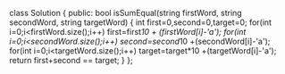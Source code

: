 class Solution {
public:
bool isSumEqual(string firstWord, string secondWord, string targetWord) {
int first=0,second=0,target=0;
for(int i=0;i<firstWord.size();i++)
first=first*10 + (firstWord[i]-'a');
for(int i=0;i<secondWord.size();i++)
second=second*10 +(secondWord[i]-'a');
for(int i=0;i<targetWord.size();i++)
target=target*10 +(targetWord[i]-'a');
return first+second == target;
}
};